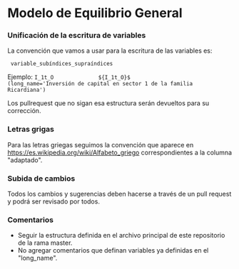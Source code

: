 # Modelo de Equilibrio General

### Unificación de la escritura de variables
La convención que vamos a usar para la escritura de las variables es:

`` 
variable_subíndices_supraíndices
``


Ejemplo:
``
I_1t_O              ${I_1t_O}$              (long_name='Inversión de capital en sector 1 de la familia Ricardiana')
``

Los pullrequest que no sigan esa estructura serán devueltos para su corrección.

### Letras grigas
Para las letras griegas seguimos la convención que aparece en https://es.wikipedia.org/wiki/Alfabeto_griego correspondientes a la columna "adaptado".

### Subida de cambios
Todos los cambios y sugerencias deben hacerse a través de un pull request y podrá ser revisado por todos.

### Comentarios
- Seguir la estructura definida en el archivo principal de este repositorio de la rama master.
- No agregar comentarios que definan variables ya definidas en el "long_name".
